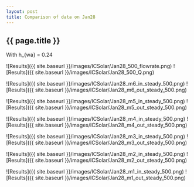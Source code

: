 ```yaml
---
layout: post
title: Comparison of data on Jan28
---
```

{{ page.title }}
-----------------
With h_{wa} = 0.24

![Results]({{ site.baseurl }}/images/ICSolar/Jan28_500_flowrate.png) ![Results]({{ site.baseurl }}/images/ICSolar/Jan28_500_Q.png)

![Results]({{ site.baseurl }}/images/ICSolar/Jan28_m6_in_steady_500.png) ![Results]({{ site.baseurl }}/images/ICSolar/Jan28_m6_out_steady_500.png)

![Results]({{ site.baseurl }}/images/ICSolar/Jan28_m5_in_steady_500.png) ![Results]({{ site.baseurl }}/images/ICSolar/Jan28_m5_out_steady_500.png)

![Results]({{ site.baseurl }}/images/ICSolar/Jan28_m4_in_steady_500.png) ![Results]({{ site.baseurl }}/images/ICSolar/Jan28_m4_out_steady_500.png)

![Results]({{ site.baseurl }}/images/ICSolar/Jan28_m3_in_steady_500.png) ![Results]({{ site.baseurl }}/images/ICSolar/Jan28_m3_out_steady_500.png)

![Results]({{ site.baseurl }}/images/ICSolar/Jan28_m2_in_steady_500.png) ![Results]({{ site.baseurl }}/images/ICSolar/Jan28_m2_out_steady_500.png)

![Results]({{ site.baseurl }}/images/ICSolar/Jan28_m1_in_steady_500.png) ![Results]({{ site.baseurl }}/images/ICSolar/Jan28_m1_out_steady_500.png)

